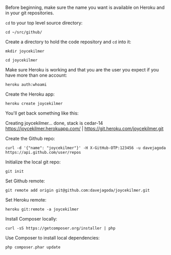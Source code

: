 Before beginning, make sure the name you want is available on Heroku and in your git repositories.

`cd` to your top level source directory:

`cd ~/src/github/`

Create a directory to hold the code repository and `cd` into it:

`mkdir joycekilmer`

`cd joycekilmer`

Make sure Heroku is working and that you are the user you expect if you have more than one account:

`heroku auth:whoami`

Create the Heroku app:

`heroku create joycekilmer`

You'll get back something like this:

Creating joycekilmer... done, stack is cedar-14
https://joycekilmer.herokuapp.com/ | https://git.heroku.com/joycekilmer.git

Create the Github repo:

`curl -d '{"name": "joycekilmer"}' -H X-GitHub-OTP:123456 -u davejagoda https://api.github.com/user/repos`

Initialize the local git repo:

`git init`

Set Github remote:

`git remote add origin git@github.com:davejagoda/joycekilmer.git`

Set Heroku remote:

`heroku git:remote -a joycekilmer`

Install Composer locally:

`curl -sS https://getcomposer.org/installer | php`

Use Composer to install local dependencies:

`php composer.phar update`
